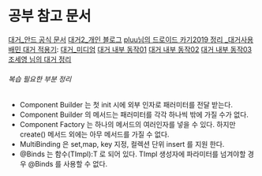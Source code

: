 # 공부 참고 문서
[대거_안드 공식 문서](https://developer.android.com/training/dependency-injection/dagger-basics?hl=ko)
[대거2_개인 블로그](https://brunch.co.kr/@oemilk/73)
[pluu님의 드로이드 카기2019 정리 _대거사용](http://pluu.github.io/blog/android/droidkaigi/2020/01/27/droidkaigi-multimodule-with-dagger/)
[배민 대거 적용기](https://techblog.woowahan.com/2639/):
[대거_미디엄](https://medium.com/@jason_kim/tasting-dagger-2-on-android-%EB%B2%88%EC%97%AD-632e727a7998)
[대거 내부 동작01](https://proandroiddev.com/deep-dive-into-dagger-generated-code-part-1-58f3cb9563de)
[대거 내부 동작02](https://proandroiddev.com/deep-dive-into-dagger-generated-code-part-2-13de4781b49d)
[대거 내부 동작03](https://proandroiddev.com/deep-dive-into-dagger-generated-code-part-3-2d1593ad154)
[조세영 님의 대거 정리](https://kotlinworld.com/111)

   
###### 복습 필요한 부분 정리   
- Component Builder 는 첫 init 시에 외부 인자로 패러미터를 전달 받는다.   
- Component Builder 의 메서드는 패러미터를 각각 하나씩 밖에 가질 수가 없다.   
- Component Factory 는 하나의 메서드의 여러인자를 넣을 수 있다. 하지만 create() 메서드 외에는 아무 메서드를 가질 수 없다.   
- MultiBinding 은 set,map, key 지정, 컬렉션 단위 insert 를 지원 한다.   
- @Binds 는 함수(TImpl):T 로 되어 있다. TImpl 생성자에 파라미터를 넘겨야할 경우 @Binds 를 사용할 수 없다.